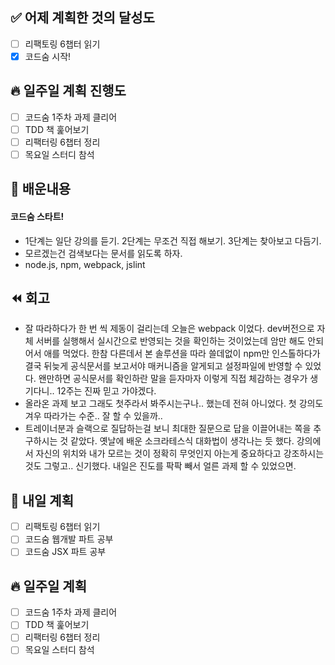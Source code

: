 ## ✅ 어제 계획한 것의 달성도

- [ ] 리팩토링 6챕터 읽기
- [x] 코드숨 시작!

## 🔥 일주일 계획 진행도

- [ ] 코드숨 1주차 과제 클리어
- [ ] TDD 책 훑어보기
- [ ] 리팩터링 6챕터 정리
- [ ] 목요일 스터디 참석

## 💬 배운내용

#### 코드숨 스타트!

- 1단계는 일단 강의를 듣기. 2단계는 무조건 직접 해보기. 3단계는 찾아보고 다듬기.
- 모르겠는건 검색보다는 문서를 읽도록 하자. 
- node.js, npm, webpack, jslint

## ⏪ 회고

- 잘 따라하다가 한 번 씩 제동이 걸리는데 오늘은 webpack 이었다. dev버전으로 자체 서버를 실행해서 실시간으로 반영되는 것을 확인하는 것이었는데 암만 해도 안되어서 애를 먹었다. 한참 다른데서 본 솔루션을 따라 쓸데없이 npm만 인스톨하다가 결국 뒤늦게 공식문서를 보고서야 매커니즘을 알게되고 설정파일에 반영할 수 있었다. 왠만하면 공식문서를 확인하란 말을 듣자마자 이렇게 직접 체감하는 경우가 생기다니.. 12주는 진짜 믿고 가야겠다.
- 올라온 과제 보고 그래도 첫주라서 봐주시는구나.. 했는데 전혀 아니었다. 첫 강의도 겨우 따라가는 수준.. 잘 할 수 있을까.. 
- 트레이너분과 슬랙으로 질답하는걸 보니 최대한 질문으로 답을 이끌어내는 쪽을 추구하시는 것 같았다. 옛날에 배운 소크라테스식 대화법이 생각나는 듯 했다. 강의에서 자신의 위치와 내가 모르는 것이 정확히 무엇인지 아는게 중요하다고 강조하시는 것도 그렇고.. 신기했다. 내일은 진도를 팍팍 빼서 얼른 과제 할 수 있었으면.

## 🔰 내일 계획

- [ ] 리팩토링 6챕터 읽기
- [ ] 코드숨 웹개발 파트 공부
- [ ] 코드숨 JSX 파트 공부

## 🔥 일주일 계획

- [ ] 코드숨 1주차 과제 클리어
- [ ] TDD 책 훑어보기
- [ ] 리팩터링 6챕터 정리
- [ ] 목요일 스터디 참석
